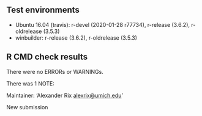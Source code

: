 ## Test environments
* Ubuntu 16.04 (travis): r-devel (2020-01-28 r77734), r-release (3.6.2),
    r-oldrelease (3.5.3)
* winbuilder: r-release (3.6.2), r-oldrelease (3.5.3)

## R CMD check results
There were no ERRORs or WARNINGs.

There was 1 NOTE:

Maintainer: ‘Alexander Rix <alexrix@umich.edu>’

New submission
